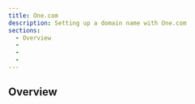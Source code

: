 ```yaml
---
title: One.com
description: Setting up a domain name with One.com
sections:
  - Overview
  - 
  - 
  - 
---
```


## Overview
